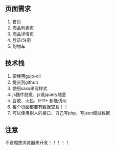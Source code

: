 ## 页面需求
1. 首页
2. 商品列表页
3. 商品详情页
4. 登录/注册
5. 购物车

## 技术栈
1. 要使用gulp-cli
2. 提交到github
3. 使用sass来写样式
4. js插件随意，js或jquery随意
5. 谷歌、火狐、IE11+ 都能访问
6. 每个页面都要有数据交互！！
7. 可以使用别人的接口，自己写php，写json模拟数据

## 注意
不要缩放浏览器来开发！！！！！